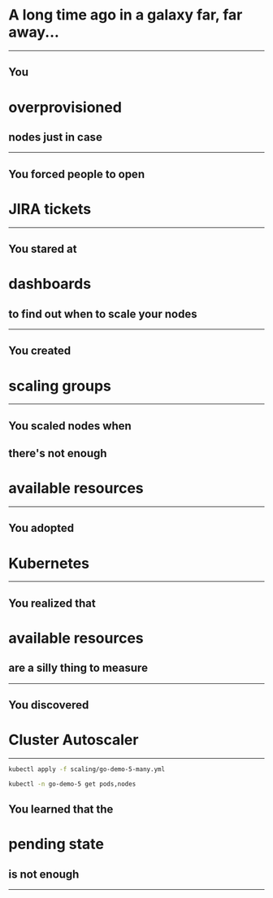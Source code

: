 <!-- .slide: data-background="../img/background/why.jpg" -->
# A long time ago in a galaxy far, far away...

---


<!-- .slide: data-background="../img/background/servers.jpg" -->
## You
# overprovisioned
## nodes just in case

---


<!-- .slide: data-background="../img/background/servers.jpg" -->
## You forced people to open
# JIRA tickets

---


<!-- .slide: data-background="../img/background/monitoring.jpeg" -->
## You stared at
# dashboards
## to find out when to scale your nodes

---


<!-- .slide: data-background="../img/background/monitoring.jpeg" -->
## You created
# scaling groups

---


<!-- .slide: data-background="../img/background/monitoring.jpeg" -->
## You scaled nodes when
## there's not enough
# available resources

---


<!-- .slide: data-background="../img/products/kubernetes.png" -->
## You adopted
# Kubernetes

---


<!-- .slide: data-background="../img/products/kubernetes.png" -->
## You realized that
# available resources 
## are a silly thing to measure

---


<!-- .slide: data-background="../img/products/kubernetes.png" -->
## You discovered
# Cluster Autoscaler

---

```bash
kubectl apply -f scaling/go-demo-5-many.yml

kubectl -n go-demo-5 get pods,nodes
```


<!-- .slide: data-background="../img/background/angry.jpg" -->
## You learned that the
# pending state
## is not enough

---
